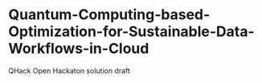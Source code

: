 # Quantum-Computing-based-Optimization-for-Sustainable-Data-Workflows-in-Cloud
QHack Open Hackaton solution draft
